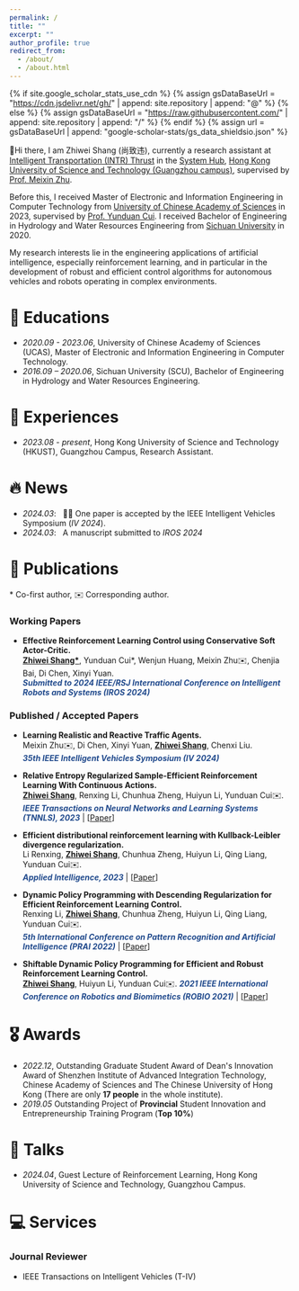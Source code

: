 ```yaml
---
permalink: /
title: ""
excerpt: ""
author_profile: true
redirect_from: 
  - /about/
  - /about.html
---
```


{% if site.google_scholar_stats_use_cdn %}
{% assign gsDataBaseUrl = "https://cdn.jsdelivr.net/gh/" | append: site.repository | append: "@" %}
{% else %}
{% assign gsDataBaseUrl = "https://raw.githubusercontent.com/" | append: site.repository | append: "/" %}
{% endif %}
{% assign url = gsDataBaseUrl | append: "google-scholar-stats/gs_data_shieldsio.json" %}

<span class='anchor' id='about-me'></span>

👋Hi there, I am Zhiwei Shang (尚致违), currently a research assistant at [Intelligent Transportation (INTR) Thrust](https://www.hkust-gz.edu.cn/academics/hubs-and-thrust-areas/systems-hub/intelligent-transportation/) in the [System Hub](https://www.hkust-gz.edu.cn/academics/hubs-and-thrust-areas/systems-hub/), [Hong Kong University of Science and Technology (Guangzhou campus)](https://www.hkust-gz.edu.cn/), supervised by [Prof. Meixin Zhu](https://scholar.google.com.hk/citations?user=5Ysgg7AAAAAJ).

Before this, I received Master of Electronic and Information Engineering in Computer Technology from [University of Chinese Academy of Sciences](https://english.ucas.ac.cn/) in 2023, supervised by [Prof. Yunduan Cui](https://cuiyunduan.vercel.app/). I received Bachelor of Engineering in Hydrology and Water Resources Engineering from [Sichuan University](https://en.scu.edu.cn/) in 2020.

My research interests lie in the engineering applications of artificial intelligence, especially reinforcement learning, and in particular in the development of robust and efficient control algorithms for autonomous vehicles and robots operating in complex environments.

<span class='anchor' id='edu'></span>

# 📖 Educations
- *2020.09 - 2023.06*, University of Chinese Academy of Sciences (UCAS), Master of Electronic and Information Engineering in Computer Technology.
- *2016.09 – 2020.06*, Sichuan University (SCU), Bachelor of Engineering in Hydrology and Water Resources Engineering.

<span class='anchor' id='exp'></span>

# 💼 Experiences
- *2023.08 - present*, Hong Kong University of Science and Technology (HKUST), Guangzhou Campus, Research Assistant.

<span class='anchor' id='news'></span>

# 🔥 News
- *2024.03*: &nbsp; 🎉🎉 One paper is accepted by the IEEE Intelligent Vehicles Symposium (*IV 2024*).
- *2024.03*: &nbsp; A manuscript submitted to *IROS 2024* 

<span class='anchor' id='pub'></span>

# 📝 Publications 
\* Co-first author, ✉️ Corresponding author.

### Working Papers
- **Effective Reinforcement Learning Control using Conservative Soft Actor-Critic.**  
**<u>Zhiwei Shang\*</u>**, Yunduan Cui\*, Wenjun Huang, Meixin Zhu✉️, Chenjia Bai, Di Chen, Xinyi Yuan.  
***<font color = "#224B8D">**Submitted to** 2024 IEEE/RSJ International Conference on Intelligent Robots and Systems (IROS 2024)</font>***

### Published / Accepted Papers
- **Learning Realistic and Reactive Traffic Agents.**  
Meixin Zhu✉️, Di Chen, Xinyi Yuan, **<u>Zhiwei Shang</u>**, Chenxi Liu.  
***<font color = "#224B8D">35th IEEE Intelligent Vehicles Symposium (IV 2024)</font>***

- **Relative Entropy Regularized Sample-Efficient Reinforcement Learning With Continuous Actions.**  
**<u>Zhiwei Shang</u>**, Renxing Li, Chunhua Zheng, Huiyun Li, Yunduan Cui✉️.  
***<font color = "#224B8D">IEEE Transactions on Neural Networks and Learning Systems (TNNLS), 2023</font>*** \| [[Paper](https://ieeexplore.ieee.org/document/10313993)]

- **Efficient distributional reinforcement learning with Kullback-Leibler divergence regularization.**  
Li Renxing, **<u>Zhiwei Shang</u>**, Chunhua Zheng, Huiyun Li, Qing Liang, Yunduan Cui✉️.  
***<font color = "#224B8D">Applied Intelligence, 2023</font>*** \| [[Paper](https://link.springer.com/article/10.1007/s10489-023-04867-z)]

- **Dynamic Policy Programming with Descending Regularization for Efficient Reinforcement Learning Control.**  
Renxing Li, **<u>Zhiwei Shang</u>**, Chunhua Zheng, Huiyun Li, Qing Liang, Yunduan Cui✉️.  
***<font color = "#224B8D">5th International Conference on Pattern Recognition and Artificial Intelligence (PRAI 2022)</font>*** \| [[Paper](https://ieeexplore.ieee.org/abstract/document/9904283)]

- **Shiftable Dynamic Policy Programming for Efficient and Robust Reinforcement Learning Control.**  
**<u>Zhiwei Shang</u>**, Huiyun Li, Yunduan Cui✉️.
***<font color = "#224B8D">2021 IEEE International Conference on Robotics and Biomimetics (ROBIO 2021)</font>*** \| [[Paper](https://ieeexplore.ieee.org/document/9739232)]

<span class='anchor' id='awards'></span>

# 🎖 Awards
- *2022.12*, Outstanding Graduate Student Award of Dean's Innovation Award of Shenzhen Institute of Advanced Integration Technology, Chinese Academy of Sciences and The Chinese University of Hong Kong (There are only **17 people** in the whole institute).
- *2019.05* Outstanding Project of **Provincial** Student Innovation and Entrepreneurship Training Program (**Top 10%**)

<span class='anchor' id='talks'></span>

# 💬 Talks
- *2024.04*, Guest Lecture of Reinforcement Learning, Hong Kong University of Science and Technology, Guangzhou Campus. 

<span class='anchor' id='services'></span>

# 💻 Services
<!-- - Conference Reviewer for ICML, NeurIPS, ICLR, AISTATS, ACML, AAAI, IJCAI, CIKM, SIGKDD. -->
### Journal Reviewer 
- IEEE Transactions on Intelligent Vehicles (T-IV)
